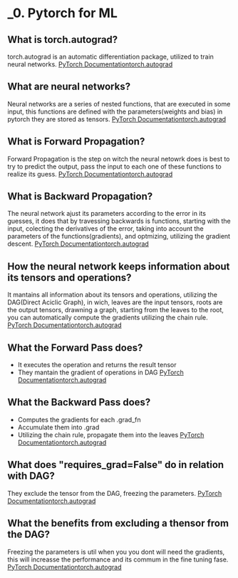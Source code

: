 # _0. Pytorch for ML

## What is torch.autograd?
torch.autograd is an automatic differentiation package, utilized to train neural networks.
[PyTorch Documentation]()[torch.autograd]()

## What are neural networks?
Neural networks are a series of nested functions, that are executed in some input, this functions are defined with the parameters(weights and bias) in pytorch they are stored as tensors.
[PyTorch Documentation]()[torch.autograd]()

## What is Forward Propagation?
Forward Propagation is the step on witch the neural netowrk does is best to try to predict the output, pass the input to each one of these functions to realize its guess.
[PyTorch Documentation]()[torch.autograd]()

## What is Backward Propagation?
The neural network ajust its parameters according to the error in its guesses, it does that by travessing backwards is functions, starting with the input, colecting the derivatives of the error, taking into account the parameters of the functions(gradients), and optmizing, utilizing the gradient descent.
[PyTorch Documentation]()[torch.autograd]()

## How the neural network keeps information about its tensors and operations?
It mantains all information about its tensors and operations, utilizing the DAG(Direct Aciclic Graph), in wich, leaves are the input tensors, roots are the output tensors, drawning a graph, starting from the leaves to the root, you can automatically compute the gradients utilizing the chain rule.
[PyTorch Documentation]()[torch.autograd]()

## What the Forward Pass does?
- It executes the operation and returns the result tensor
- They mantain the gradient of operations in DAG
[PyTorch Documentation]()[torch.autograd]()

## What the Backward Pass does?
- Computes the gradients for each .grad_fn
- Accumulate them into .grad
- Utilizing the chain rule, propagate them into the leaves
[PyTorch Documentation]()[torch.autograd]()

## What does "requires_grad=False" do in relation with DAG?
They exclude the tensor from the DAG, freezing the parameters.
[PyTorch Documentation]()[torch.autograd]()

## What the benefits from excluding a thensor from the DAG?
Freezing the parameters is util when you you dont will need the gradients, this will increasse the performance and its commum in the fine tuning fase.
[PyTorch Documentation]()[torch.autograd]()
